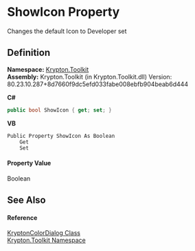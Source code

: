 # ShowIcon Property


Changes the default Icon to Developer set



## Definition
**Namespace:** <a href="79d2eac2-21f4-54ff-7552-b20c33c30600.md">Krypton.Toolkit</a>  
**Assembly:** Krypton.Toolkit (in Krypton.Toolkit.dll) Version: 80.23.10.287+8d7660f9dc5efd033fabe008ebfb904beab6d444

**C#**
``` C#
public bool ShowIcon { get; set; }
```
**VB**
``` VB
Public Property ShowIcon As Boolean
	Get
	Set
```



#### Property Value
Boolean

## See Also


#### Reference
<a href="025d0869-0e11-b50f-4d31-ff00f1f51905.md">KryptonColorDialog Class</a>  
<a href="79d2eac2-21f4-54ff-7552-b20c33c30600.md">Krypton.Toolkit Namespace</a>  
